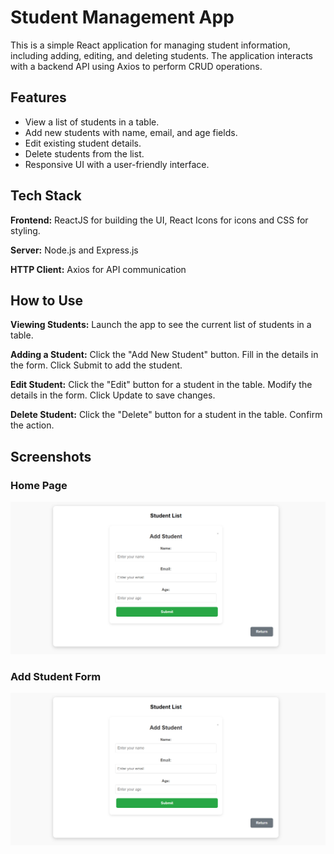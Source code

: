 
# Student Management App

This is a simple React application for managing student information, including adding, editing, and deleting students. The application interacts with a backend API using Axios to perform CRUD operations.




## Features

- View a list of students in a table.
- Add new students with name, email, and age fields.
- Edit existing student details.
- Delete students from the list.
- Responsive UI with a user-friendly interface.


## Tech Stack

**Frontend:**
ReactJS for building the UI,
React Icons for icons and
CSS for styling.

**Server:**  Node.js and Express.js


**HTTP Client:** Axios for API communication

## How to Use
**Viewing Students:** 
Launch the app to see the current list of students in a table.

**Adding a Student:** 
Click the "Add New Student" button.
Fill in the details in the form.
Click Submit to add the student.

**Edit Student:**
Click the "Edit" button for a student in the table.
Modify the details in the form.
Click Update to save changes.


**Delete Student:**
Click the "Delete" button for a student in the table.
Confirm the action.

## Screenshots

### Home Page
![Home Page](src/assets/screenshots/add-student-form.png)

### Add Student Form
![Add Student Form](src/assets/screenshots/add-student-form.png)
